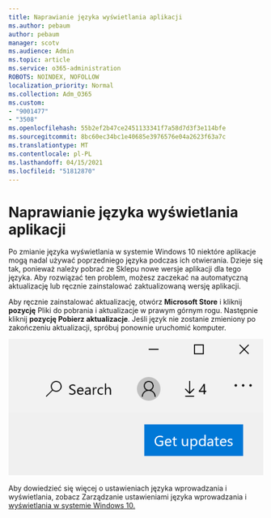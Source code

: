 ```yaml
---
title: Naprawianie języka wyświetlania aplikacji
ms.author: pebaum
author: pebaum
manager: scotv
ms.audience: Admin
ms.topic: article
ms.service: o365-administration
ROBOTS: NOINDEX, NOFOLLOW
localization_priority: Normal
ms.collection: Adm_O365
ms.custom:
- "9001477"
- "3508"
ms.openlocfilehash: 55b2ef2b47ce2451133341f7a58d7d3f3e114bfe
ms.sourcegitcommit: 8bc60ec34bc1e40685e3976576e04a2623f63a7c
ms.translationtype: MT
ms.contentlocale: pl-PL
ms.lasthandoff: 04/15/2021
ms.locfileid: "51812870"
---
```

# <a name="fix-the-display-language-of-apps"></a>Naprawianie języka wyświetlania aplikacji

Po zmianie języka wyświetlania w systemie Windows 10 niektóre aplikacje mogą nadal używać poprzedniego języka podczas ich otwierania. Dzieje się tak, ponieważ należy pobrać ze Sklepu nowe wersje aplikacji dla tego języka. Aby rozwiązać ten problem, możesz zaczekać na automatyczną aktualizację lub ręcznie zainstalować zaktualizowaną wersję aplikacji.

Aby ręcznie zainstalować aktualizację, otwórz **Microsoft Store** i kliknij **pozycję** Pliki do pobrania i aktualizacje w prawym górnym rogu. Następnie kliknij **pozycję Pobierz aktualizacje**. Jeśli język nie zostanie zmieniony po zakończeniu aktualizacji, spróbuj ponownie uruchomić komputer.

![Pobierz aktualizacje.](media/get-updates.png)

Aby dowiedzieć się więcej o ustawieniach języka wprowadzania i wyświetlania, zobacz Zarządzanie ustawieniami języka wprowadzania i [wyświetlania w systemie Windows 10.](https://support.microsoft.com/help/4027670/windows-10-add-and-switch-input-and-display-language-preferences)
